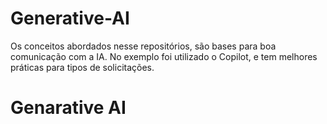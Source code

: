# Generative-AI

Os conceitos abordados nesse repositórios, são bases para boa comunicação com a IA.
No exemplo foi utilizado o Copilot, e tem melhores práticas para tipos de solicitações.

# Genarative AI
